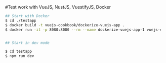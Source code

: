 #Test work with VueJS, NustJS, VuestifyJS, Docker 

```bash
## Start with Docker
$ cd ./testapp
$ docker build -t vuejs-cookbook/dockerize-vuejs-app .
$ docker run -it -p 8080:8080 --rm --name dockerize-vuejs-app-1 vuejs-cookbook/dockerize-vuejs-app


## Start in dev mode

$ cd testapp
$ npm run dev
```
